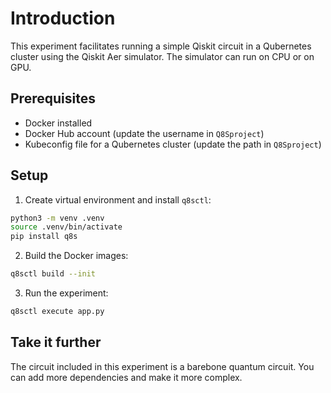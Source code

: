 # Introduction

This experiment facilitates running a simple Qiskit circuit in a Qubernetes cluster using the Qiskit Aer simulator. The simulator can run on CPU or on GPU.

## Prerequisites

- Docker installed
- Docker Hub account (update the username in `Q8Sproject`)
- Kubeconfig file for a Qubernetes cluster (update the path in `Q8Sproject`)

## Setup

1. Create virtual environment and install `q8sctl`:

```bash
python3 -m venv .venv
source .venv/bin/activate
pip install q8s
```

2. Build the Docker images:

```bash
q8sctl build --init
```

3. Run the experiment:

```bash
q8sctl execute app.py
```

## Take it further

The circuit included in this experiment is a barebone quantum circuit. You can add more dependencies and make it more complex.
